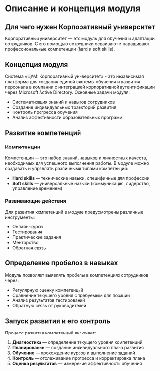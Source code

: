 # Описание и концепция модуля

## Для чего нужен Корпоративный университет

Корпоративный университет — это модуль для обучения и адаптации сотрудников. С его помощью сотрудники осваивают и наращивают профессиональные компетенции (hard и soft skills).

## Концепция модуля

Система «ЦУМ: Корпоративный университет» - это независимая платформа для создания единой системы обучения и развития персонала в компании с интеграцией корпоративной аутентификации через Microsoft Active Directory. Основные задачи модуля:

- Систематизация знаний и навыков сотрудников
- Создание индивидуальных траекторий развития
- Контроль прогресса обучения
- Анализ эффективности образовательных программ

## Развитие компетенций

### Компетенции

Компетенции — это набор знаний, навыков и личностных качеств, необходимых для успешного выполнения работы. В модуле можно создавать и управлять различными типами компетенций:

- **Hard skills** — технические навыки, специфичные для профессии
- **Soft skills** — универсальные навыки (коммуникация, лидерство, управление временем)

### Развивающие действия

Для развития компетенций в модуле предусмотрены различные инструменты:

- Онлайн-курсы
- Тестирования
- Практические задания
- Менторство
- Обратная связь

## Определение пробелов в навыках

Модуль позволяет выявлять пробелы в компетенциях сотрудников через:

- Регулярную оценку компетенций
- Сравнение текущего уровня с требуемым для позиции
- Анализ результатов тестирований
- Обратную связь от руководителей

## Запуск развития и его контроль

Процесс развития компетенций включает:

1. **Диагностика** — определение текущего уровня компетенций
2. **Планирование** — создание индивидуального плана развития
3. **Обучение** — прохождение курсов и выполнение заданий
4. **Контроль** — отслеживание прогресса и корректировка плана
5. **Оценка результатов** — измерение эффективности обучения 